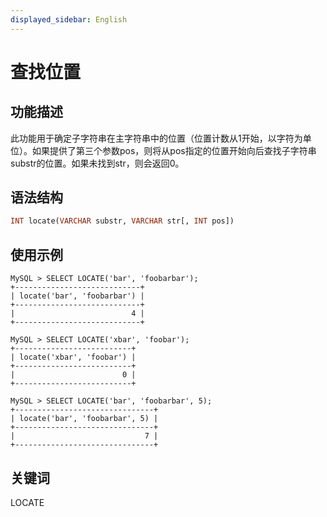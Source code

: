 ```yaml
---
displayed_sidebar: English
---
```


# 查找位置

## 功能描述

此功能用于确定子字符串在主字符串中的位置（位置计数从1开始，以字符为单位）。如果提供了第三个参数pos，则将从pos指定的位置开始向后查找子字符串substr的位置。如果未找到str，则会返回0。

## 语法结构

```Haskell
INT locate(VARCHAR substr, VARCHAR str[, INT pos])
```

## 使用示例

```Plain
MySQL > SELECT LOCATE('bar', 'foobarbar');
+----------------------------+
| locate('bar', 'foobarbar') |
+----------------------------+
|                          4 |
+----------------------------+

MySQL > SELECT LOCATE('xbar', 'foobar');
+--------------------------+
| locate('xbar', 'foobar') |
+--------------------------+
|                        0 |
+--------------------------+

MySQL > SELECT LOCATE('bar', 'foobarbar', 5);
+-------------------------------+
| locate('bar', 'foobarbar', 5) |
+-------------------------------+
|                             7 |
+-------------------------------+
```

## 关键词

LOCATE
